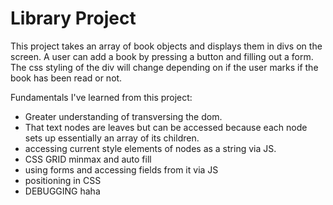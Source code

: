 # Library Project
This project takes an array of book objects and displays them in divs on the screen. 
A user can add a book by pressing a button and filling out a form. 
The css styling of the div will change depending on if the user marks if the book has been read or not. 

Fundamentals I've learned from this project: 

- Greater understanding of transversing the dom. 
- That text nodes are leaves but can be accessed because each node sets up essentially an array
  of its children. 
- accessing current style elements of nodes as a string via JS. 
- CSS GRID minmax and auto fill
- using forms and accessing fields from it via JS 
- positioning in CSS 
- DEBUGGING haha

